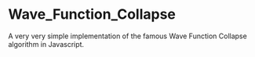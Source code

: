 # Wave_Function_Collapse
A very very simple implementation of the famous Wave Function Collapse algorithm in Javascript.
